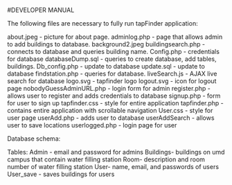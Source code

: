 #DEVELOPER MANUAL



The following files are necessary to fully run tapFinder application:

about.jpeg - picture for about page.
adminlog.php - page that allows admin to add buildings to database.
background2.jpeg
buildingsearch.php - connects to database and queries building name.
Config.php - credentials for database
databaseDump.sql - queries to create database, add tables, buildings.
Db_config.php - update to database
update.sql - update to database
findstation.php - queries for database.
liveSearch.js - AJAX live search for database
logo.svg - tapfinder logo
logout.svg - icon for logout page
nobodyGuessAdminURL.php - login form for admin
register.php - allows user to register and adds credentials to database
signup.php - form for user to sign up
tapfinder.css - style for entire application
tapfinder.php - contains entire application with scrollable navigation
User.css - style for user page
userAdd.php - adds user to database
userAddSearch - allows user to save locations
userlogged.php - login page for user



Database schema:

Tables:
Admin - email and password for admins
Buildings- buildings on umd campus that contain water filling station
Room- description and room number of water filling station
User- name, email, and passwords of users
User_save - saves buildings for users
